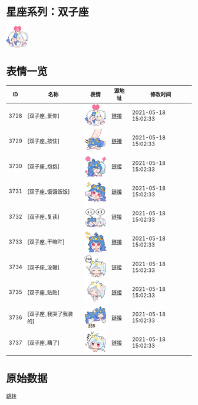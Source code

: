 # 星座系列：双子座

<img src="./cover.png" height="60" alt="cover" />

# 表情一览

|ID|名称|表情|源地址|修改时间|
|----|----|----|----|----|
|3728|[双子座_爱你]|<img src="./pic/003728_%5B双子座_爱你%5D.png" height="60" alt="爱你"/>|[链接](http://i0.hdslb.com/bfs/emote/50da36f4aafde6e5f0a84d408eb36d162a7359fb.png)|2021-05-18 15:02:33|
|3729|[双子座_按住]|<img src="./pic/003729_%5B双子座_按住%5D.png" height="60" alt="按住"/>|[链接](http://i0.hdslb.com/bfs/emote/ee15515c8ae871b2ebc60e8dfe34295f6a79beb9.png)|2021-05-18 15:02:33|
|3730|[双子座_抱抱]|<img src="./pic/003730_%5B双子座_抱抱%5D.png" height="60" alt="抱抱"/>|[链接](http://i0.hdslb.com/bfs/emote/3d4ea3b5032101f2a8f6fbbb99f07be087156b70.png)|2021-05-18 15:02:33|
|3731|[双子座_饿饿饭饭]|<img src="./pic/003731_%5B双子座_饿饿饭饭%5D.png" height="60" alt="饿饿饭饭"/>|[链接](http://i0.hdslb.com/bfs/emote/81982ce06dd65ed2ca00022569adaa0a5057f284.png)|2021-05-18 15:02:33|
|3732|[双子座_复读]|<img src="./pic/003732_%5B双子座_复读%5D.png" height="60" alt="复读"/>|[链接](http://i0.hdslb.com/bfs/emote/77fdbfe835a8ee9153c6c2e476d2559d38968a95.png)|2021-05-18 15:02:33|
|3733|[双子座_干嘛吖]|<img src="./pic/003733_%5B双子座_干嘛吖%5D.png" height="60" alt="干嘛吖"/>|[链接](http://i0.hdslb.com/bfs/emote/96549cf4815a3f4a5eaae6987ccdc7bec0d4a074.png)|2021-05-18 15:02:33|
|3734|[双子座_没辙]|<img src="./pic/003734_%5B双子座_没辙%5D.png" height="60" alt="没辙"/>|[链接](http://i0.hdslb.com/bfs/emote/b694c8d83c0577eef470d4fba84eea95c241aff4.png)|2021-05-18 15:02:33|
|3735|[双子座_贴贴]|<img src="./pic/003735_%5B双子座_贴贴%5D.png" height="60" alt="贴贴"/>|[链接](http://i0.hdslb.com/bfs/emote/ee4ab80f7327086502620c831de1c2862b930103.png)|2021-05-18 15:02:33|
|3736|[双子座_我哭了我装的]|<img src="./pic/003736_%5B双子座_我哭了我装的%5D.png" height="60" alt="我哭了我装的"/>|[链接](http://i0.hdslb.com/bfs/emote/87dcf1de580c174f5bfd330ac5b857cd7bd0b38b.png)|2021-05-18 15:02:33|
|3737|[双子座_糟了]|<img src="./pic/003737_%5B双子座_糟了%5D.png" height="60" alt="糟了"/>|[链接](http://i0.hdslb.com/bfs/emote/6063bd32e11a27639d7b807e74004dee48d5535f.png)|2021-05-18 15:02:33|

# 原始数据

[跳转](./raw.json)

